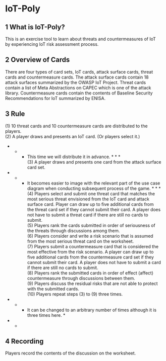 ﻿# IoT-Poly

## 1 What is IoT-Poly?
This is an exercise tool to learn about threats and countermeasures of IoT by 
experiencing IoT risk assessment process.

## 2 Overview of Cards
There are four types of card sets, IoT cards, attack surface cards, threat cards and 
countermeasure cards. The attack surface cards contain 18 attack surfaces summarized 
by the OWASP IoT Project. Threat cards contain a list of Meta Abstractions on CAPEC 
which is one of the attack library. Countermeasure cards contain the contents of 
Baseline Security Recommendations for IoT summarized by ENISA.
  
## 3 Rule
(1) 10 threat cards and 10 countermeasure cards are distributed to the players.  
(2) A player draws and presents an IoT card. (Or players select it.)   
* * * This time we will distribute it in advance. * * *  
(3) A player draws and presents one card from the attack surface card set.  
* * * It becomes easier to image with the relevant part of the use case diagram when 
conducting subsequent process of the game. * * *  
(4) Players select and submit one threat card that matches the most serious threat 
envisioned from the IoT card and attack surface card. Player can draw up to five 
additional cards from the threat card set if they cannot submit their card. A player does 
not have to submit a threat card if there are still no cards to submit.  
(5) Players rank the cards submitted in order of seriousness of the threats through 
discussions among them.  
(6) Players consider and write a risk scenario that is assumed from the most serious 
threat card on the worksheet.  
(7) Players submit a countermeasure card that is considered the most effective from the 
risk scenario. A player can draw up to five additional cards from the countermeasure 
card set if they cannot submit their card. A player does not have to submit a card if there 
are still no cards to submit.  
(8) Players rank the submitted cards in order of effect (affect) countermeasure through 
discussions between them.  
(9) Players discuss the residual risks that are not able to protect with the submitted cards.  
(10) Players repeat steps (3) to (9) three times.  
* * * It can be changed to an arbitrary number of times although it is three times here. * 
* *
  
## 4 Recording
Players record the contents of the discussion on the worksheet.
